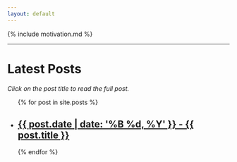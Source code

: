 ```yaml
---
layout: default
---
```

{% include motivation.md %}
* * *
<h1>Latest Posts</h1>

<i>Click on the post title to read the full post.</i>

<ul>
  {% for post in site.posts %}
    <li>
      <h2><a href="{{ post.url }}">{{ post.date | date: '%B %d, %Y' }} - {{ post.title }}</a></h2>
    </li>
  {% endfor %}
</ul>
